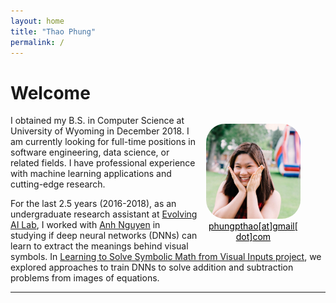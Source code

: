 ```yaml
---
layout: home
title: "Thao Phung"
permalink: /
---
```


# Welcome
<figure class="image" style="float:right; width:30%; margin-left:10pt">
<img style="border-radius:20%;" src="files/avatar.jpg">
<figcaption style="text-align:center;"><a href="mailto:phungpthao@gmail.com" style="color:black;">phungpthao[at]gmail[dot]com</a></figcaption>
</figure>

I obtained my B.S. in Computer Science at University of Wyoming in December 2018. I am currently looking for full-time positions in software engineering, data science, or related fields. I have professional experience with machine learning applications and cutting-edge research.

For the last 2.5 years (2016-2018), as an undergraduate research assistant at [Evolving AI Lab][lab], I worked with [Anh Nguyen][anh] in studying if deep neural networks (DNNs) can learn to extract the meanings behind visual symbols. In [Learning to Solve Symbolic Math from Visual Inputs project][project], we explored approaches to train DNNs to solve addition and subtraction problems from images of equations.

<!--Contact: phungpthao[at]gmail[dot]com-->



---
[lab]: http://www.evolvingai.org/
[anh]: http://anhnguyen.me/research/
[project]: https://www.thaophung.com/projects/
